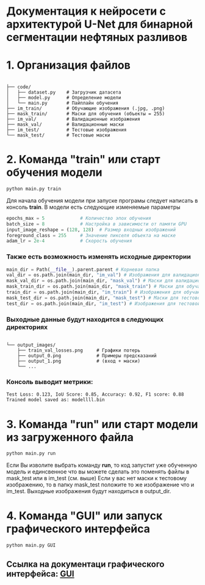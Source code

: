 #  Документация к нейросети с архитектурой U-Net для бинарной сегментации нефтяных разливов


# 1. Организация файлов

```

├── code/
│   ├── dataset.py    # Загрузчик датасета
│   ├── model.py      # Определение модели
│   └── main.py       # Пайплайн обучения
├── im_train/         # Обучающие изображения (.jpg, .png)
├── mask_train/       # Маски для обучения (объекты = 255)
├── im_val/           # Валидационные изображения
├── mask_val/         # Валидационные маски
├── im_test/          # Тестовые изображения
└── mask_test/        # Тестовые маски

```
# 2. Команда "train" или старт обучения модели
```cmd
python main.py train
```
 Для начала обучения модели при запуске програмы следует написать в консоль **train**. В модели есть следующие изменяемые параметры

```python
epochs_max = 5             # Количество эпох обучения
batch_size = 8             # Настройка в зависимости от памяти GPU
input_image_reshape = (128, 128)  # Размер входных изображений
foreground_class = 255     # Значение пикселя объекта на маске
adam_lr = 2e-4             # Скорость обучения
```

### Также есть возможность изменять исходные директории
``` python
main_dir = Path(__file__).parent.parent # Корневая папка
val_dir = os.path.join(main_dir, "im_val") # Изображения для валидационной выборки
mask_val_dir = os.path.join(main_dir, "mask_val") # Маски для валидационной выборки
mask_train_dir = os.path.join(main_dir, "mask_train") # Маски для обучающей выборки
train_dir = os.path.join(main_dir, "im_train") # Изображения для обучающей выборки
mask_test_dir = os.path.join(main_dir, "mask_test") # Маски для тестовой выборки
test_dir = os.path.join(main_dir, "im_test") # Изображения для тестовой выборки (будут видны в конце)
```
### Выходные данные будут находится в следующих директориях

```

└── output_images/
    ├── train_val_losses.png     # Графики потерь
    ├── output_0.png             # Примеры предсказаний
    ├── output_1.png             # (вход + маски)
    └── ...
```

### Консоль выводит метрики:

```log
Test Loss: 0.123, IoU Score: 0.85, Accuracy: 0.92, F1 score: 0.88
Trained model saved as: modellll.bin
```

# 3. Команда "run" или старт модели из загруженного файла
```cmd
python main.py run
```
Если Вы изволите выбрать команду **run**, то код запустит уже обученную модель и единсвенное что вы можете сделать это поменять файлы в mask_test или в im_test (см. выше)
Если у вас нет маски к тестовому изображению, то в папку mask_test положите то же изображение что и im_test. Выходные изображения будут находиться в output_dir.

# 4. Команда "GUI" или запуск графического интерфейса
```cmd
python main.py GUI
```
## Ссылка на документаци графического интерфейса: [GUI](https://github.com/AnDrEUs35/APP_for_seeking_oil/blob/main/GUI.md)


